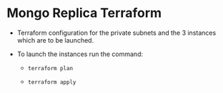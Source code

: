# Mongo Replica Terraform

- Terraform configuration for the private subnets and the 3 instances which are to be launched.

- To launch the instances run the command:

  - `` terraform plan ``

  - `` terraform apply ``
